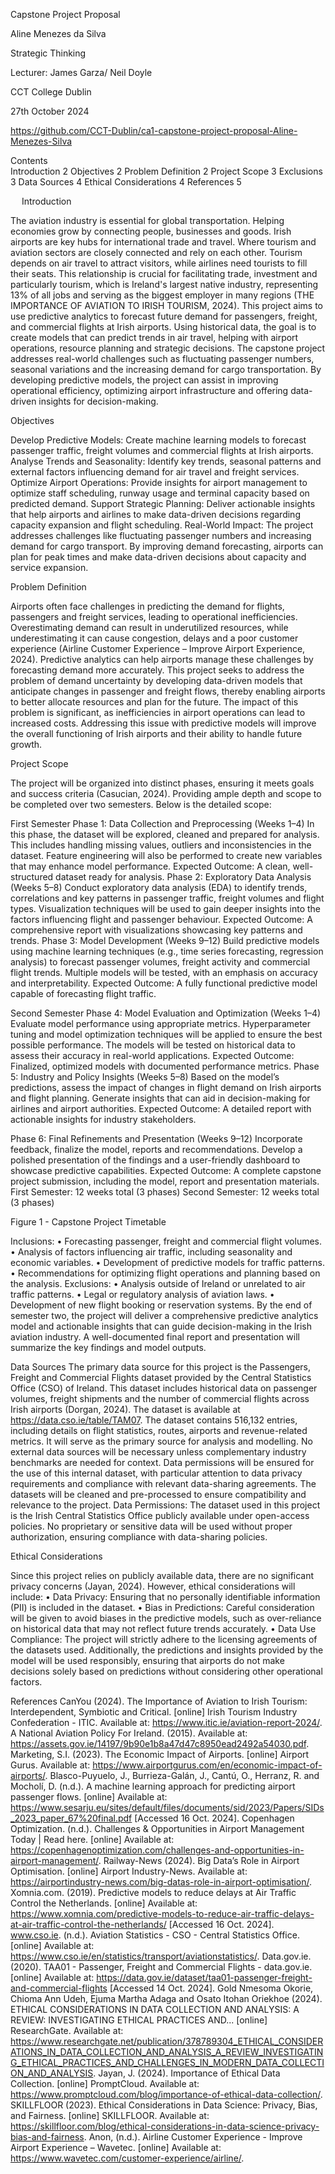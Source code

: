 Capstone Project Proposal


 Aline Menezes da Silva

Strategic Thinking

Lecturer: James Garza/ Neil Doyle

CCT College Dublin

27th October 2024

https://github.com/CCT-Dublin/ca1-capstone-project-proposal-Aline-Menezes-Silva







 
Contents	
Introduction	2
Objectives	2
Problem Definition	2
Project Scope	3
Exclusions	3
Data Sources	4
Ethical Considerations	4
References	5

 
Introduction

The aviation industry is essential for global transportation. Helping economies grow by connecting people, businesses and goods. Irish airports are key hubs for international trade and travel. Where tourism and aviation sectors are closely connected and rely on each other. Tourism depends on air travel to attract visitors, while airlines need tourists to fill their seats. This relationship is crucial for facilitating trade, investment and particularly tourism, which is Ireland's largest native industry, representing 13% of all jobs and serving as the biggest employer in many regions (THE IMPORTANCE OF AVIATION TO IRISH TOURISM, 2024). 
This project aims to use predictive analytics to forecast future demand for passengers, freight, and commercial flights at Irish airports. Using historical data, the goal is to create models that can predict trends in air travel, helping with airport operations, resource planning and strategic decisions.
The capstone project addresses real-world challenges such as fluctuating passenger numbers, seasonal variations and the increasing demand for cargo transportation. By developing predictive models, the project can assist in improving operational efficiency, optimizing airport infrastructure and offering data-driven insights for decision-making.


















Objectives

Develop Predictive Models: Create machine learning models to forecast passenger traffic, freight volumes and commercial flights at Irish airports.
Analyse Trends and Seasonality: Identify key trends, seasonal patterns and external factors influencing demand for air travel and freight services.
Optimize Airport Operations: Provide insights for airport management to optimize staff scheduling, runway usage and terminal capacity based on predicted demand.
Support Strategic Planning: Deliver actionable insights that help airports and airlines to make data-driven decisions regarding capacity expansion and flight scheduling.
Real-World Impact:
The project addresses challenges like fluctuating passenger numbers and increasing demand for cargo transport. By improving demand forecasting, airports can plan for peak times and make data-driven decisions about capacity and service expansion.

Problem Definition

Airports often face challenges in predicting the demand for flights, passengers and freight services, leading to operational inefficiencies. Overestimating demand can result in underutilized resources, while underestimating it can cause congestion, delays and a poor customer experience (Airline Customer Experience – Improve Airport Experience, 2024). Predictive analytics can help airports manage these challenges by forecasting demand more accurately. This project seeks to address the problem of demand uncertainty by developing data-driven models that anticipate changes in passenger and freight flows, thereby enabling airports to better allocate resources and plan for the future.
The impact of this problem is significant, as inefficiencies in airport operations can lead to increased costs.  Addressing this issue with predictive models will improve the overall functioning of Irish airports and their ability to handle future growth.





Project Scope

The project will be organized into distinct phases, ensuring it meets goals and success criteria (Casucian, 2024). Providing ample depth and scope to be completed over two semesters.
Below is the detailed scope: 

First Semester
Phase 1: Data Collection and Preprocessing (Weeks 1–4)
In this phase, the dataset will be explored, cleaned and prepared for analysis. This includes handling missing values, outliers and inconsistencies in the dataset. Feature engineering will also be performed to create new variables that may enhance model performance.
Expected Outcome: A clean, well-structured dataset ready for analysis.
Phase 2: Exploratory Data Analysis (Weeks 5–8)
Conduct exploratory data analysis (EDA) to identify trends, correlations and key patterns in passenger traffic, freight volumes and flight types. Visualization techniques will be used to gain deeper insights into the factors influencing flight and passenger behaviour.
Expected Outcome: A comprehensive report with visualizations showcasing key patterns and trends.
Phase 3: Model Development (Weeks 9–12)
Build predictive models using machine learning techniques (e.g., time series forecasting, regression analysis) to forecast passenger volumes, freight activity and commercial flight trends. Multiple models will be tested, with an emphasis on accuracy and interpretability.
Expected Outcome: A fully functional predictive model capable of forecasting flight traffic.

Second Semester
Phase 4: Model Evaluation and Optimization (Weeks 1–4)
 Evaluate model performance using appropriate metrics. Hyperparameter tuning and model optimization techniques will be applied to ensure the best possible performance. The models will be tested on historical data to assess their accuracy in real-world applications.
Expected Outcome: Finalized, optimized models with documented performance metrics.
Phase 5: Industry and Policy Insights (Weeks 5–8)
Based on the model’s predictions, assess the impact of changes in flight demand on Irish airports and flight planning. Generate insights that can aid in decision-making for airlines and airport authorities.
Expected Outcome: A detailed report with actionable insights for industry stakeholders.

Phase 6: Final Refinements and Presentation (Weeks 9–12)
Incorporate feedback, finalize the model, reports and recommendations. Develop a polished presentation of the findings and a user-friendly dashboard to showcase predictive capabilities.
Expected Outcome: A complete capstone project submission, including the model, report and presentation materials.
First Semester: 12 weeks total (3 phases)
Second Semester: 12 weeks total (3 phases)

 
Figure 1 - Capstone Project Timetable



Inclusions:
•	Forecasting passenger, freight and commercial flight volumes.
•	Analysis of factors influencing air traffic, including seasonality and economic variables.
•	Development of predictive models for traffic patterns.
•	Recommendations for optimizing flight operations and planning based on the analysis.
Exclusions:
•	Analysis outside of Ireland or unrelated to air traffic patterns.
•	Legal or regulatory analysis of aviation laws.
•	Development of new flight booking or reservation systems.
By the end of semester two, the project will deliver a comprehensive predictive analytics model and actionable insights that can guide decision-making in the Irish aviation industry. A well-documented final report and presentation will summarize the key findings and model outputs.

Data Sources
The primary data source for this project is the Passengers, Freight and Commercial Flights dataset provided by the Central Statistics Office (CSO) of Ireland. This dataset includes historical data on passenger volumes, freight shipments and the number of commercial flights across Irish airports (Dorgan, 2024). The dataset is available at https://data.cso.ie/table/TAM07.
The dataset contains 516,132 entries, including details on flight statistics, routes, airports and revenue-related metrics. It will serve as the primary source for analysis and modelling. No external data sources will be necessary unless complementary industry benchmarks are needed for context.
Data permissions will be ensured for the use of this internal dataset, with particular attention to data privacy requirements and compliance with relevant data-sharing agreements.
The datasets will be cleaned and pre-processed to ensure compatibility and relevance to the project.
Data Permissions:
The dataset used in this project is the Irish Central Statistics Office publicly available under open-access policies. No proprietary or sensitive data will be used without proper authorization, ensuring compliance with data-sharing policies.

Ethical Considerations

Since this project relies on publicly available data, there are no significant privacy concerns (Jayan, 2024). However, ethical considerations will include:
•	Data Privacy: Ensuring that no personally identifiable information (PII) is included in the dataset.
•	Bias in Predictions: Careful consideration will be given to avoid biases in the predictive models, such as over-reliance on historical data that may not reflect future trends accurately.
•	Data Use Compliance: The project will strictly adhere to the licensing agreements of the datasets used.
Additionally, the predictions and insights provided by the model will be used responsibly, ensuring that airports do not make decisions solely based on predictions without considering other operational factors.
























References
CanYou (2024). The Importance of Aviation to Irish Tourism: Interdependent, Symbiotic and Critical. [online] Irish Tourism Industry Confederation - ITIC. Available at: https://www.itic.ie/aviation-report-2024/.
 A National Aviation Policy For Ireland. (2015). Available at: https://assets.gov.ie/14197/9b90e1b8a47d47c8950ead2492a54030.pdf.
 Marketing, S.I. (2023). The Economic Impact of Airports. [online] Airport Gurus. Available at: https://www.airportgurus.com/en/economic-impact-of-airports/.
Blasco-Puyuelo, J., Burrieza-Galán, J., Cantú, O., Herranz, R. and Mocholí, D. (n.d.). A machine learning approach for predicting airport passenger flows. [online] Available at: https://www.sesarju.eu/sites/default/files/documents/sid/2023/Papers/SIDs_2023_paper_67%20final.pdf [Accessed 16 Oct. 2024].
 Copenhagen Optimization. (n.d.). Challenges & Opportunities in Airport Management Today | Read here. [online] Available at: https://copenhagenoptimization.com/challenges-and-opportunities-in-airport-management/.
 Railway-News (2024). Big Data’s Role in Airport Optimisation. [online] Airport Industry-News. Available at: https://airportindustry-news.com/big-datas-role-in-airport-optimisation/.
 Xomnia.com. (2019). Predictive models to reduce delays at Air Traffic Control the Netherlands. [online] Available at: https://www.xomnia.com/predictive-models-to-reduce-air-traffic-delays-at-air-traffic-control-the-netherlands/ [Accessed 16 Oct. 2024].
 www.cso.ie. (n.d.). Aviation Statistics - CSO - Central Statistics Office. [online] Available at: https://www.cso.ie/en/statistics/transport/aviationstatistics/.
 Data.gov.ie. (2020). TAA01 - Passenger, Freight and Commercial Flights - data.gov.ie. [online] Available at: https://data.gov.ie/dataset/taa01-passenger-freight-and-commercial-flights [Accessed 14 Oct. 2024].
Gold Nmesoma Okorie, Chioma Ann Udeh, Ejuma Martha Adaga and Osato Itohan Oriekhoe (2024). ETHICAL CONSIDERATIONS IN DATA COLLECTION AND ANALYSIS: A REVIEW: INVESTIGATING ETHICAL PRACTICES AND... [online] ResearchGate. Available at: https://www.researchgate.net/publication/378789304_ETHICAL_CONSIDERATIONS_IN_DATA_COLLECTION_AND_ANALYSIS_A_REVIEW_INVESTIGATING_ETHICAL_PRACTICES_AND_CHALLENGES_IN_MODERN_DATA_COLLECTION_AND_ANALYSIS.
Jayan, J. (2024). Importance of Ethical Data Collection. [online] PromptCloud. Available at: https://www.promptcloud.com/blog/importance-of-ethical-data-collection/.
 SKILLFLOOR (2023). Ethical Considerations in Data Science: Privacy, Bias, and Fairness. [online] SKILLFLOOR. Available at: https://skillfloor.com/blog/ethical-considerations-in-data-science-privacy-bias-and-fairness.
 Anon, (n.d.). Airline Customer Experience - Improve Airport Experience – Wavetec. [online] Available at: https://www.wavetec.com/customer-experience/airline/.

